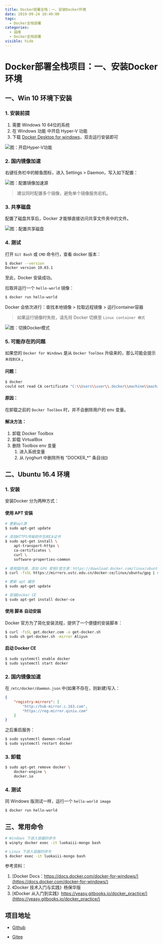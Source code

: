 ```yaml
---
title: Docker部署全栈：一、安装Docker环境
date: 2019-09-24 10:49:00
tags: 
  - Docker全栈部署
categories:
  - 运维
  - Docker全栈部署
visible: hide
---
```


# Docker部署全栈项目：一、安装Docker 环境

## 一、Win 10 环境下安装

### 1. 安装前提

1. 需要 Windows 10 64位的系统
2. 在 Windows 功能 中开启 Hyper-V 功能
3. 下载 [Docker Desktop for windows](https://www.docker.com/products/docker-desktop)，双击运行安装即可

![图：开启Hyper-V功能](https://i.loli.net/2019/09/23/7LRW5fCIO316Z2v.png)

### 2. 国内镜像加速

右键任务栏中的鲸鱼图标，进入 Settings > Daemon，写入如下配置：

![图：配置镜像加速源](https://i.loli.net/2019/09/23/iX3yz6mGHOgK9Vn.png)

> 建议同时配置多个镜像，避免单个镜像服务宕机。

### 3. 共享磁盘

配置了磁盘共享后，Docker 才能够直接访问共享文件夹中的文件。

![图：配置共享磁盘](https://i.loli.net/2019/09/23/xyfsne7NE6pj2VZ.png)

### 4. 测试

打开 `Git Bash` 或 `CMD` 命令行，查看 docker 版本：

```sh
$ docker --version
Docker version 19.03.1
```

至此，Docker 安装成功。

拉取并运行一个 `hello-world` 镜像：

```sh
$ docker run hello-world
```

Docker 会依次进行：查找本地镜像 > 拉取远程镜像 > 运行container容器

> 如果运行镜像时失败，请先将 Docker 切换至 `Linux container 模式`

![图：切换Docker模式](https://i.loli.net/2019/09/23/TAfNrB3sb2O641W.png)

### 5. 可能存在的问题

如果您的 `Docker for Windows` 是从 `Docker Toolbox` 升级来的，那么可能会提示 `未找到CA` 。

#### 问题：

```sh
$ docker
could not read CA certificate "C:\\Users\\user\\.docker\\machine\\machines\\default\\ca.pem": open C:\Users\user\.docker\machine\machines\default\ca.pem: The system cannot find the path specified.
```

#### 原因：

在卸载之前的 `Docker Toolbox` 时，并不会删除用户的 env 变量。

#### 解决方法：

1. 卸载 Docker Toolbox
2. 卸载 VirtualBox
3. 删除 Toolbox env 变量
   1. 进入系统变量
   2. 从 /yoghurt 中删除所有 "DOCKER_*" 条目(如)

## 二、Ubuntu 16.4 环境

### 1. 安装

安装Docker 分为两种方式：

#### 使用 APT 安装

```sh
# 更新apt源
$ sudo apt-get update

# 添加HTTPS传输软件包和CA证书
$ sudo apt-get install \
	apt-transport-https \
	ca-certificates \
	curl \
	software-properties-common
	
# 使用国内源，添加 GPG 密钥(官方源：https://download.docker.com/linux/ubuntu/gpg)
$ curl -fsSL https://mirrors.ustc.edu.cn/docker-ce/linux/ubuntu/gpg | sudo apt-key add -

# 更新 apt 缓存
$ sudo apt-get update

# 安装Docker CE
$ sudo apt-get install docker-ce
```

#### 使用 脚本 自动安装

Docker 官方为了简化安装流程，提供了一个便捷的安装脚本：

```sh
$ curl -fsSL get.docker.com -o get-docker.sh
$ sudo sh get-docker.sh -mirror Aliyun
```

#### 启动 Docker CE

```sh
$ sudo systemctl enable docker
$ sudo systemctl start docker
```

### 2. 国内镜像加速

在 `/etc/docker/daemon.json` 中(如果不存在，则新建)写入：

```json
{
    "registry-mirrors": [
        "http://hub-mirror.c.163.com",
        "https://reg-mirror.qiniu.com"
    ]
}
```

之后重启服务：

```sh
$ sudo systemctl daemon-reload
$ sudo systemctl restart docker
```

### 3. 卸载

```sh
$ sudo apt-get remove docker \
	docker-engine \
	docker.io
```

### 4. 测试

同 Windows 版测试一样，运行一个 `hello-world image`

```sh
$ docker run hello-world
```

## 三、常用命令

```sh
# Windows 下进入容器的命令
$ winpty docker exec -it luokaiii-mongo bash

# Linux 下进入容器的命令
$ docker exec -it luokaiii-mongo bash
```

参考资料：

1. [Docker Docs：https://docs.docker.com/docker-for-windows/](https://docs.docker.com/docker-for-windows/)
2. 《Docker 技术入门与实践》杨保华版
3. [《Docker 从入门到实践》https://yeasy.gitbooks.io/docker_practice/](https://yeasy.gitbooks.io/docker_practice/)

## 项目地址

- [Github](https://github.com/luokaiii/luokaiii.docker-images)

- [Gitee](https://gitee.com/luokaiii/luokaiii.docker-images)